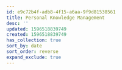 ```yaml
---
id: e9c72b4f-adb8-4f15-a6aa-9f9d81538561
title: Personal Knowledge Management
desc: ''
updated: 1596518839749
created: 1596518839749
has_collection: true
sort_by: date
sort_order: reverse
expand_exclude: true
---
```


